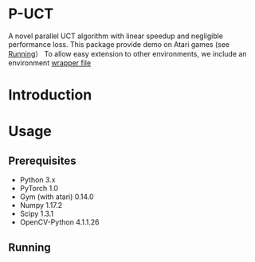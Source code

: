 # P-UCT
A novel parallel UCT algorithm with linear speedup and negligible performance loss. This package provide demo on Atari games (see [Running](##Running)） To allow easy extension to other environments, we include an environment [wrapper file](./Env/EnvWrapper.py)

# Introduction

# Usage
## Prerequisites
- Python 3.x
- PyTorch 1.0
- Gym (with atari) 0.14.0
- Numpy 1.17.2
- Scipy 1.3.1
- OpenCV-Python 4.1.1.26

## Running
